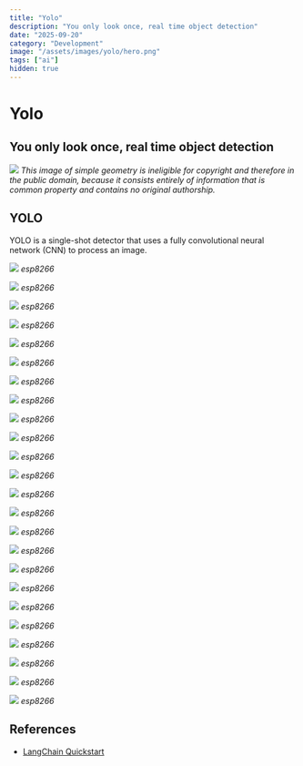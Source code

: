 ```yaml
---
title: "Yolo"
description: "You only look once, real time object detection"
date: "2025-09-20"
category: "Development"
image: "/assets/images/yolo/hero.png"
tags: ["ai"]
hidden: true
---
```


# Yolo

## You only look once, real time object detection

![](/assets/images/yolo/chatgpt-logo.svg)
*This image of simple geometry is ineligible for copyright and therefore in the public domain, because it consists entirely of information that is common property and contains no original authorship.*


## YOLO

YOLO is a single-shot detector that uses a fully convolutional neural network (CNN) to process an image.

![](/assets/images/yolo/screen-shot-2021-03-06-at-9.28.36-pm-1596x894.png)
*esp8266*

![](/assets/images/yolo/screen-shot-2021-03-06-at-9.28.36-pm-1596x894.png)
*esp8266*

![](/assets/images/yolo/screen-shot-2021-03-06-at-9.28.36-pm-1596x894.png)
*esp8266*

![](/assets/images/yolo/screen-shot-2021-03-06-at-9.28.36-pm-1596x894.png)
*esp8266*

![](/assets/images/yolo/screen-shot-2021-03-06-at-9.28.36-pm-1596x894.png)
*esp8266*

![](/assets/images/yolo/screen-shot-2021-03-06-at-9.28.36-pm-1596x894.png)
*esp8266*

![](/assets/images/yolo/screen-shot-2021-03-06-at-9.28.36-pm-1596x894.png)
*esp8266*

![](/assets/images/yolo/screen-shot-2021-03-06-at-9.28.36-pm-1596x894.png)
*esp8266*

![](/assets/images/yolo/screen-shot-2021-03-06-at-9.28.36-pm-1596x894.png)
*esp8266*

![](/assets/images/yolo/screen-shot-2021-03-06-at-9.28.36-pm-1596x894.png)
*esp8266*

![](/assets/images/yolo/screen-shot-2021-03-06-at-9.28.36-pm-1596x894.png)
*esp8266*

![](/assets/images/yolo/screen-shot-2021-03-06-at-9.28.36-pm-1596x894.png)
*esp8266*

![](/assets/images/yolo/screen-shot-2021-03-06-at-9.28.36-pm-1596x894.png)
*esp8266*

![](/assets/images/yolo/screen-shot-2021-03-06-at-9.28.36-pm-1596x894.png)
*esp8266*

![](/assets/images/yolo/screen-shot-2021-03-06-at-9.28.36-pm-1596x894.png)
*esp8266*

![](/assets/images/yolo/screen-shot-2021-03-06-at-9.28.36-pm-1596x894.png)
*esp8266*

![](/assets/images/yolo/screen-shot-2021-03-06-at-9.28.36-pm-1596x894.png)
*esp8266*

![](/assets/images/yolo/screen-shot-2021-03-06-at-9.28.36-pm-1596x894.png)
*esp8266*

![](/assets/images/yolo/screen-shot-2021-03-06-at-9.28.36-pm-1596x894.png)
*esp8266*

![](/assets/images/yolo/screen-shot-2021-03-06-at-9.28.36-pm-1596x894.png)
*esp8266*

![](/assets/images/yolo/screen-shot-2021-03-06-at-9.28.36-pm-1596x894.png)
*esp8266*

![](/assets/images/yolo/screen-shot-2021-03-06-at-9.28.36-pm-1596x894.png)
*esp8266*

![](/assets/images/yolo/screen-shot-2021-03-06-at-9.28.36-pm-1596x894.png)
*esp8266*

![](/assets/images/yolo/screen-shot-2021-03-06-at-9.28.36-pm-1596x894.png)
*esp8266*
## References

- [LangChain Quickstart](https://python.langchain.com/docs/get_started/quickstart)

